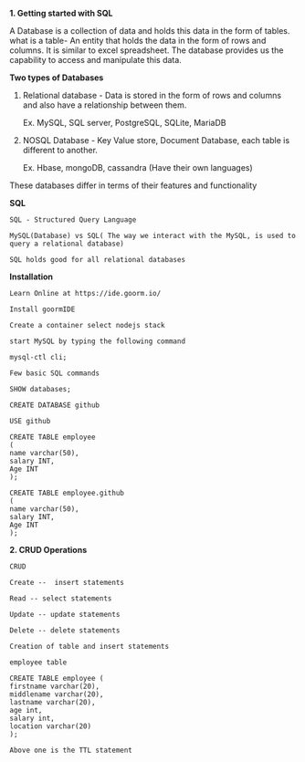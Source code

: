 
**1. Getting started with SQL**

A Database is a collection of data and holds this data in the form of tables.
what is a table- An entity that holds the data in the form of rows and columns. It is similar to excel spreadsheet.
The database provides us the capability to access and manipulate this data.

**Two types of Databases**

1. Relational database - Data is stored in the form of rows and columns and also have a relationship between them.

    Ex. MySQL, SQL server, PostgreSQL, SQLite, MariaDB

2. NOSQL Database - Key Value store, Document Database, each table is different to another.

    Ex. Hbase, mongoDB, cassandra (Have their own languages)

These databases differ in terms of their features and functionality

**SQL**

    SQL - Structured Query Language

    MySQL(Database) vs SQL( The way we interact with the MySQL, is used to query a relational database)

    SQL holds good for all relational databases

**Installation**

    Learn Online at https://ide.goorm.io/

    Install goormIDE

    Create a container select nodejs stack

    start MySQL by typing the following command 

    mysql-ctl cli;

    Few basic SQL commands

    SHOW databases;

    CREATE DATABASE github

    USE github

    CREATE TABLE employee
    (
    name varchar(50),
    salary INT,
    Age INT
    );

    CREATE TABLE employee.github
    (
    name varchar(50),
    salary INT,
    Age INT
    );

**2. CRUD Operations**

    CRUD
    
    Create --  insert statements
    
    Read -- select statements
    
    Update -- update statements
    
    Delete -- delete statements
    
    Creation of table and insert statements
    
    employee table
    
    CREATE TABLE employee (
    firstname varchar(20),
    middlename varchar(20),
    lastname varchar(20),
    age int,
    salary int,
    location varchar(20)
    );
    
    Above one is the TTL statement
    
    
    
